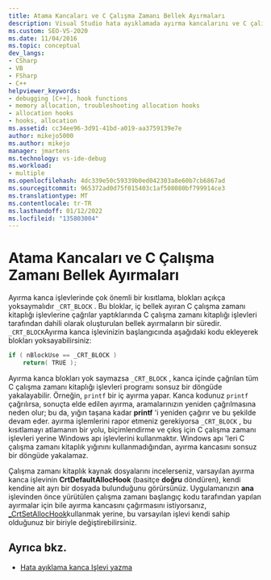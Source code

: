 ```yaml
---
title: Atama Kancaları ve C Çalışma Zamanı Bellek Ayırmaları
description: Visual Studio hata ayıklamada ayırma kancalarını ve C çalışma zamanı bellek ayırmalarını anlayın. Ayırma kanca işlevleri _CRT_BLOCK blokları açıkça yoksaymalıdır.
ms.custom: SEO-VS-2020
ms.date: 11/04/2016
ms.topic: conceptual
dev_langs:
- CSharp
- VB
- FSharp
- C++
helpviewer_keywords:
- debugging [C++], hook functions
- memory allocation, troubleshooting allocation hooks
- allocation hooks
- hooks, allocation
ms.assetid: cc34ee96-3d91-41bd-a019-aa3759139e7e
author: mikejo5000
ms.author: mikejo
manager: jmartens
ms.technology: vs-ide-debug
ms.workload:
- multiple
ms.openlocfilehash: 4dc339e50c59339b0ed042303a8e60b7cb6867ad
ms.sourcegitcommit: 965372ad0d75f015403c1af508080bf799914ce3
ms.translationtype: MT
ms.contentlocale: tr-TR
ms.lasthandoff: 01/12/2022
ms.locfileid: "135803004"
---
```

# <a name="allocation-hooks-and-c-run-time-memory-allocations"></a>Atama Kancaları ve C Çalışma Zamanı Bellek Ayırmaları
Ayırma kanca işlevlerinde çok önemli bir kısıtlama, blokları açıkça yoksaymalıdır `_CRT_BLOCK` . Bu bloklar, iç bellek ayıran C çalışma zamanı kitaplığı işlevlerine çağrılar yaptıklarında C çalışma zamanı kitaplığı işlevleri tarafından dahili olarak oluşturulan bellek ayırmaların bir süredir. `_CRT_BLOCK`Ayırma kanca işlevinizin başlangıcında aşağıdaki kodu ekleyerek blokları yoksayabilirsiniz:

```cpp
if ( nBlockUse == _CRT_BLOCK )
    return( TRUE );
```

Ayırma kanca blokları yok saymazsa `_CRT_BLOCK` , kanca içinde çağrılan tüm C çalışma zamanı kitaplığı işlevleri programı sonsuz bir döngüde yakalayabilir. Örneğin, `printf` bir iç ayırma yapar. Kanca kodunuz `printf` çağrılırsa, sonuçta elde edilen ayırma, aramalarınızın yeniden çağrılmasına neden olur; bu da, yığın taşana kadar **printf** 'i yeniden çağırır ve bu şekilde devam eder. ayırma işlemlerini rapor etmeniz gerekiyorsa `_CRT_BLOCK` , bu kısıtlamayı atlamanın bir yolu, biçimlendirme ve çıkış için C çalışma zamanı işlevleri yerine Windows apı işlevlerini kullanmaktır. Windows apı 'leri C çalışma zamanı kitaplık yığınını kullanmadığından, ayırma kancasını sonsuz bir döngüde yakalamaz.

Çalışma zamanı kitaplık kaynak dosyalarını incelerseniz, varsayılan ayırma kanca işlevinin **CrtDefaultAllocHook** (basitçe **doğru** döndüren), kendi kendine ait ayrı bir dosyada bulunduğunu görürsünüz. Uygulamanızın **ana** işlevinden önce yürütülen çalışma zamanı başlangıç kodu tarafından yapılan ayırmalar için bile ayırma kancasını çağırmasını istiyorsanız, [_CrtSetAllocHook](/cpp/c-runtime-library/reference/crtsetallochook)kullanmak yerine, bu varsayılan işlevi kendi sahip olduğunuz bir biriyle değiştirebilirsiniz.

## <a name="see-also"></a>Ayrıca bkz.
- [Hata ayıklama kanca Işlevi yazma](../debugger/debug-hook-function-writing.md)
